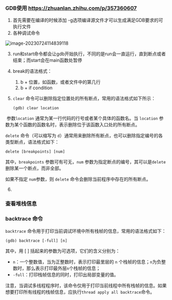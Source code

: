 ### GDB使用 https://zhuanlan.zhihu.com/p/357360607





1. 首先需要在编译的时候添加 -g选项编译源文件才可以生成满足GDB要求的可执行文件
2. 各种调试命令

![image-20230724114839118](/home/jixiang/.config/Typora/typora-user-images/image-20230724114839118.png)



3. run和start命令都会让gdb开始执行，不同的是run会一直运行，直到断点或者结束；而start会在main函数处暂停

4. break的语法格式：

   1. b + 位置，如函数，或者文件中的第几行
   2. b + if condition

5. `clear` 命令可以删除指定位置处的所有断点，常用的语法格式如下所示：

   ```text
   (gdb) clear location
   ```

​	参数`location` 通常为某一行代码的行号或者某个具体的函数名。当 `location` 参数为某个函数的函数名时，表示删除位于该函数入口处的所有断点。

`delete` 命令（可以缩写为 `d`）通常用来删除所有断点，也可以删除指定编号的各类型断点，语法格式如下：

```text
delete [breakpoints] [num]
```

其中，`breakpoints` 参数可有可无，`num` 参数为指定断点的编号，其可以是`delete` 删除某一个断点，而非全部。

如果不指定 `num`参数，则 `delete` 命令会删除当前程序中存在的所有断点。



6. 

   ### **查看堆栈信息**

   ### **backtrace 命令**

   `backtrace` 命令用于打印当前调试环境中所有栈帧的信息，常用的语法格式如下：

   ```text
   (gdb) backtrace [-full] [n]
   ```

   其中，用 [ ] 括起来的参数为可选项，它们的含义分别为：

   - `n`：一个整数值，当为正整数时，表示打印最里层的 `n` 个栈帧的信息；`n`为负整数时，那么表示打印最外层`n`个栈帧的信息；
   - `-full`：打印栈帧信息的同时，打印出局部变量的值。

   注意，当调试多线程程序时，该命令仅用于打印当前线程中所有栈帧的信息。如果想要打印所有线程的栈帧信息，应执行`thread apply all backtrace`命令。